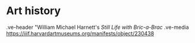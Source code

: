 # Art history

.ve-header "William Michael Harnett's *Still Life with Bric-a-Brac*
.ve-media https://iiif.harvardartmuseums.org/manifests/object/230438

